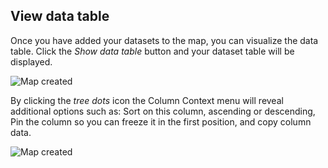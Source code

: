 ## View data table

Once you have added your datasets to the map, you can visualize the data table. Click the *Show data table* button and your dataset table will be displayed. 

![Map created](/img/cloud-native-workspace/maps/map_view_table5.png)

By clicking the *tree dots* icon the Column Context menu will reveal additional options such as: Sort on this column, ascending or descending, Pin the column so you can freeze it in the first position, and copy column data.

![Map created](/img/cloud-native-workspace/maps/map_view_table_column2.png)